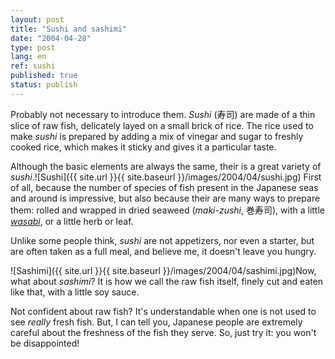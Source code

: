 ```yaml
---
layout: post
title: "Sushi and sashimi"
date: "2004-04-28"
type: post
lang: en
ref: sushi
published: true
status: publish
---
```


 

Probably not necessary to introduce them. _Sushi_ (寿司) are made of a thin slice of raw fish, delicately layed on a small brick of rice. The rice used to make _sushi_ is prepared by adding a mix of vinegar and sugar to freshly cooked rice, which makes it sticky and gives it a particular taste.

Although the basic elements are always the same, their is a great variety of _sushi_.![Sushi]({{ site.url }}{{ site.baseurl }}/images/2004/04/sushi.jpg) First of all, because the number of species of fish present in the Japanese seas and around is impressive, but also because their are many ways to prepare them: rolled and wrapped in dried seaweed (_maki-zushi_, 巻寿司), with a little _[wasabi](http://www.japonophile.com/article_wasabi_en.html)_, or a little herb or leaf.

Unlike some people think, _sushi_ are not appetizers, nor even a starter, but are often taken as a full meal, and believe me, it doesn't leave you hungry.

![Sashimi]({{ site.url }}{{ site.baseurl }}/images/2004/04/sashimi.jpg)Now, what about _sashimi_? It is how we call the raw fish itself, finely cut and eaten like that, with a little soy sauce.

Not confident about raw fish? It's understandable when one is not used to see _really_ fresh fish. But, I can tell you, Japanese people are extremely careful about the freshness of the fish they serve. So, just try it: you won't be disappointed!


